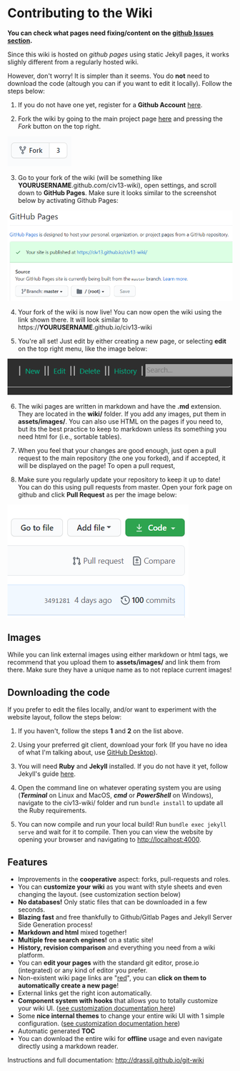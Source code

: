 # Contributing to the Wiki

**You can check what pages need fixing/content on the [github Issues section](https://github.com/Civ13/civ13-wiki/issues).**

Since this wiki is hosted on *github pages* using static Jekyll pages, it works slighly different from a regularly hosted wiki.

However, don't worry! It is simpler than it seems. You do **not** need to download the code (altough you can if you want to edit it locally). Follow the steps below:

1) If you do not have one yet, register for a **Github Account** [here](https://github.com/join).

2) Fork the wiki by going to the main project page [here](https://github.com/Civ13/civ13-wiki) and pressing the *Fork* button on the top right.

![image](assets/images/fork.PNG)

3) Go to your fork of the wiki (will be something like **YOURUSERNAME**.github.com/civ13-wiki), open settings, and scroll down to **GitHub Pages**. Make sure it looks similar to the screenshot below by activating Github Pages:

![image](assets/images/github_pages.PNG)

4) Your fork of the wiki is now live! You can now open the wiki using the link shown there. It will look similar to https://**YOURUSERNAME**.github.io/civ13-wiki

5) You're all set! Just edit by either creating a new page, or selecting **edit** on the top right menu, like the image below:

![image](assets/images/edit_menu.PNG)

6) The wiki pages are written in markdown and have the **.md** extension. They are located in the **wiki/** folder. If you add any images, put them in **assets/images/**. You can also use HTML on the pages if you need to, but its the best practice to keep to markdown unless its something you need html for (i.e., sortable tables).

7) When you feel that your changes are good enough, just open a pull request to the main repository (the one you forked), and if accepted, it will be displayed on the page! To open a pull request, 

8) Make sure you regularly update your repository to keep it up to date! You can do this using pull requests from master. Open your fork page on github and click **Pull Request** as per the image below:

![image](assets/images/pull_request.png)

## Images

While you can link external images using either markdown or html tags, we recommend that you upload them to **assets/images/** and link them from there. Make sure they have a unique name as to not replace current images!

## Downloading the code

If you prefer to edit the files locally, and/or want to experiment with the website layout, follow the steps below:

1) If you haven't, follow the steps **1** and **2** on the list above.

2) Using your preferred git client, download your fork (If you have no idea of what I'm talking about, use [GitHub Desktop](https://desktop.github.com/)).

3) You will need **Ruby** and **Jekyll** installed. If you do not have it yet, follow Jekyll's guide [here](https://jekyllrb.com/docs/installation/#guides).

4) Open the command line on whatever operating system you are using (***Terminal*** on Linux and MacOS, ***cmd*** or ***PowerShell*** on Windows), navigate to the civ13-wiki/ folder and run `bundle install` to update all the Ruby requirements.

5) You can now compile and run your local build! Run `bundle exec jekyll serve` and wait for it to compile. Then you can view the website by opening your browser and navigating to [http://localhost:4000](http://localhost:4000).

## Features 

* Improvements in the **cooperative** aspect: forks, pull-requests and roles.
* You can **customize your wiki** as you want with style sheets and even changing the layout. (see customization section below) 
* **No databases!** Only static files that can be downloaded in a few seconds.
* **Blazing fast** and free thankfully to Github/Gitlab Pages and Jekyll Server Side Generation process!
* **Markdown and html** mixed together!
* **Multiple free search engines!** on a static site!
* **History, revision comparison** and everything you need from a wiki platform.
* You can **edit your pages** with the standard git editor, prose.io (integrated) or any kind of editor you prefer.
* Non-existent wiki page links are "[red](red.md)", you can **click on them to automatically create a new page**!
* External links get the right icon automatically.
* **Component system with hooks** that allows you to totally customize your wiki UI. ([see customization documentation here](http://www.drassil.org/git-wiki/customize)) 
* Some **nice internal themes** to change your entire wiki UI with 1 simple configuration. ([see customization documentation here](http://www.drassil.org/git-wiki/customize))
* Automatic generated **TOC**
* You can download the entire wiki for **offline** usage and even navigate directly using a markdown reader.

Instructions and full documentation: http://drassil.github.io/git-wiki

